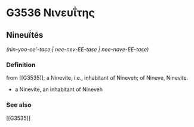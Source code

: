 # G3536 Νινευΐτης

## Nineuḯtēs

_(nin-yoo-ee'-tace | nee-nev-EE-tase | nee-nave-EE-tase)_

### Definition

from [[G3535]]; a Ninevite, i.e., inhabitant of Nineveh; of Nineve, Ninevite.

- a Ninevite, an inhabitant of Nineveh

### See also

[[G3535]]

